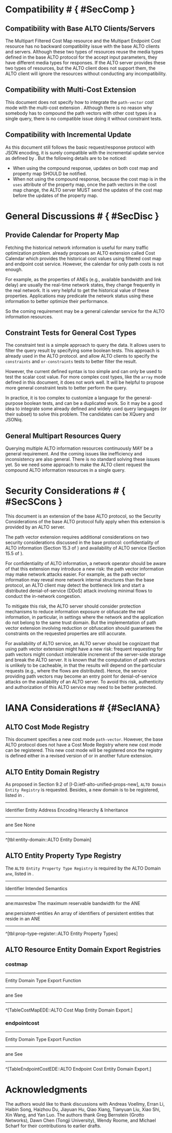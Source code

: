# Compatibility # { #SecComp }

## Compatibility with Base ALTO Clients/Servers

<!-- Legacy ALTO clients SHOULD NOT send queries with the path-vector extension and ALTO servers with this extension SHOULD NOT have any compatibility issue. Legacy ALTO servers do not support cost types with cost mode being "array" and cost metric being "ane-path", so they MUST NOT announce the extended cost types in IRD. Thus, ALTO clients MUST NOT send queries specified in this extension to base ALTO servers according to Section 11.3.2.3 [](#RFC7285). -->

The Multipart Filtered Cost Map resource and the Multipart Endpoint Cost
resource has no backward compatibility issue with the base ALTO clients and
servers. Although these two types of resources reuse the media types defined in
the base ALTO protocol for the accept input parameters, they have different
media types for responses. If the ALTO server provides these two types of
resources, but the ALTO client does not support them, the ALTO client will
ignore the resources without conducting any incompatibility.

<!--
The path vector extension on Filtered Cost Map and Endpoint Cost Service is
backward compatible with the base ALTO protocol:

- If the ALTO server provides extended capabilities `dependent-property-map` and
  `allow-compound-response` for Filtered Cost Map or Endpoint Cost Service, but
  the client only supports the base ALTO protocol, then the client will ignore
  those capabilities without conducting any incompatibility.
- If the client sends a request with the input parameter `properties`, but the
  server only supports the base ALTO protocol, the server will ignore this
  field.
-->

## Compatibility with Multi-Cost Extension ##

<!-- FIXME: path-vector cannot be used in multi-cost, also no reason -->

This document does not specify how to integrate the `path-vector` cost mode with
the multi-cost extension [](#RFC8189). Although there is no reason why somebody
has to compound the path vectors with other cost types in a single query, there
is no compatible issue doing it without constraint tests.

<!--
As [](#fcm-cap) mentions, the syntax and semantics of whether `constraints` or
`or-constraints` field for the `array` cost mode is not specified in this
document. So if an ALTO server provides a resource with the `array` cost mode
and the capability `cost-constraints` or `testable-cost-types-names`, the ALTO
client MAY ignore the capability `cost-constraints` or
`testable-cost-types-names` unless the implementation or future documents
specify the behavior.
-->

<!--
Cost type path-vector is not a testable cost type. Any format of constraints
SHOULD NOT be applied to cost type path-vector in order for multi-cost to
support the path-vector extension. Specifically,

- Cost type path-vector MUST NOT be included in `testable-cost-types-names` or
  `testable-cost-types`.
- When `testable-cost-types-names` is omitted in the `capabilities` and
  `testable-cost-types` is omitted in the input parameters, `constraints` or
  `or-constraints` SHOULD NOT add any format of constraints on cost type
  path-vector.
-->

## Compatibility with Incremental Update ##

<!-- FIXME: using resource-id header in MIME part -->

As this document still follows the basic request/response protocol with JSON
encoding, it is surely compatible with the incremental update service as defined
by [](#I-D.ietf-alto-incr-update-sse). But the following details are to be
noticed:

- When using the compound response, updates on both cost map and property map
  SHOULD be notified.
- When not using the compound response, because the cost map is in the `uses`
  attribute of the property map, once the path vectors in the cost map change,
  the ALTO server MUST send the updates of the cost map before the updates of
  the property map.

<!--
[](#I-D.ietf-alto-incr-update-sse) defines incremental updates to ALTO resources
and hence it can be applied to the path-vector resource defined in this
document.
-->

<!-- [x] allows both JSON merge and JSON patch to encode incremental changes. Between these two encoding formats, JSON merge patch does not handle array changes efficeintly, and path vector changes are likely to involve array changes; therefore, it is RECOMMENDED that JSON merge patch be used to transport incremental changes. -->

<!--Incremental updates supported by SSE [english not clear] uses JSON merge patch or JSON patch to represent updates; however, JSON merge patch does not handle array changes well. So, If an SSE resource supports Path Vector, it is RECOMMENDED to use JSON patch to send updates.-->

<!-- Design: Make prop-map reference the [endpoint-]cost-map. When subscribe the incremental update for the prop-map resource, it will publish the update for dependent [endpoint-]cost-map first. -->

# General Discussions # { #SecDisc }

## Provide Calendar for Property Map ##

<!-- TODO: Logic is not clear. Revise this section. -->

Fetching the historical network information is useful for many traffic
optimization problem. [](#I-D.ietf-alto-cost-calendar) already proposes an ALTO
extension called Cost Calendar which provides the historical cost values using
filtered cost map and endpoint cost service. However, the calendar for only
path costs is not enough.

For example, as the properties of ANEs (e.g., available bandwidth and link
delay) are usually the real-time network states, they change frequently in
the real network. It is very helpful to get the historical value of these
properties. Applications may predicate the network status using these
information to better optimize their performance.

So the coming requirement may be a general calendar service for the ALTO
information resources.

<!--
Cost Calendar is proposed as a useful ALTO extension to provide the historical
cost values for Filtered Cost Map Service and Endpoint Cost Service. Since path
vector is an extension to these services, it SHOULD be compatible with Cost
Calendar extension.

However, the calendar of a path-vector (Endpoint) Cost Map is insufficient for
the application which requires the historical data of routing state information.
The (Endpoint) Cost Map can only provide the changes of the paths. But more
useful information is the history of network element properties which are
recorded in the dependent Network Element Property Map.

Before the Unified Property Map is introduced as an ALTO extension, Filtered
Cost Map Service and Endpoint Cost Service are the only resources which require
the calendar supported. Because other resources don't have to be updated
frequently. But Network Element Property Map as a use case of Unified Property
Map will collect the real-time information of the network. It SHOULD be updated
as soon as possible once the metrics of network elements change.

So the requirement is to provide a general calendar extension which not only
meets the Filtered Cost Map and Endpoint Cost Service but also applies to the
Property Map Service.
-->

## Constraint Tests for General Cost Types ##

The constraint test is a simple approach to query the data. It allows users to
filter the query result by specifying some boolean tests. This approach is
already used in the ALTO protocol. [](#RFC7285) and [](#RFC8189) allow ALTO
clients to specify the `constraints` and `or-constraints` tests to better
filter the result.

However, the current defined syntax is too simple and can only be used to test the
scalar cost value. For more complex cost types, like the `array` mode defined
in this document, it does not work well. It will be helpful to propose more
general constraint tests to better perform the query.

In practice, it is too complex to customize a language for the general-purpose
boolean tests, and can be a duplicated work. So it may be a good idea to
integrate some already defined and widely used query languages (or their
subset) to solve this problem. The candidates can be XQuery and JSONiq.

## General Multipart Resources Query ##

Querying multiple ALTO information resources continuously MAY be a general
requirement. And the coming issues like inefficiency and inconsistency are also
general. There is no standard solving these issues yet. So we need some approach
to make the ALTO client request the compound ALTO information resources in a
single query.

# Security Considerations # { #SecSCons }

This document is an extension of the base ALTO protocol, so the Security
Considerations [](#RFC7285) of the base ALTO protocol fully apply when this
extension is provided by an ALTO server.

<!-- Additional security considerations -->

<!-- ## Privacy Concerns { #pricon } -->

The path vector extension requires additional considerations on two security
considerations discussed in the base protocol: confidentiality of ALTO
information (Section 15.3 of [](#RFC7285)) and availability of ALTO service
(Section 15.5 of [](#RFC7285)).

For confidentiality of ALTO information, a network operator should be aware of
that this extension may introduce a new risk: the path vector information may
make network attacks easier. For example, as the path vector information may
reveal more network internal structures than the base protocol, an ALTO client
may detect the bottleneck link and start a distributed denial-of-service (DDoS)
attack involving minimal flows to conduct the in-network congestion.

To mitigate this risk, the ALTO server should consider protection mechanisms to
reduce information exposure or obfuscate the real information, in particular,
in settings where the network and the application do not belong to the same
trust domain. But the implementation of path vector extension involving
reduction or obfuscation should guarantees the constraints on the requested
properties are still accurate.

<!--
On the other hand, in a setting of the same trust domain, a key benefit
of the path-vector abstraction is to reduce information transferred from the network
to the application.
-->

For availability of ALTO service, an ALTO server should be cognizant that using
path vector extension might have a new risk: frequent requesting for path
vectors might conduct intolerable increment of the server-side storage and
break the ALTO server. It is known that the computation of path vectors is
unlikely to be cacheable, in that the results will depend on the particular
requests (e.g., where the flows are distributed). Hence, the service providing
path vectors may become an entry point for denial-of-service attacks on the
availability of an ALTO server. To avoid this risk, authenticity and
authorization of this ALTO service may need to be better protected.

# IANA Considerations # {#SecIANA}

## ALTO Cost Mode Registry ##

This document specifies a new cost mode `path-vector`. However, the base ALTO protocol
does not have a Cost Mode Registry where new cost mode can be registered. This
new cost mode will be registered once the registry is defined either in a
revised version of [](#RFC7285) or in another future extension.

## ALTO Entity Domain Registry ##

As proposed in Section 9.2 of [I-D.ietf-alto-unified-props-new], `ALTO Domain
Entity Registry` is requested. Besides, a new domain is to be registered, listed in
[](#tbl:entity-domain).

--------------------------------------------------------------
Identifier Entity Address Encoding Hierarchy &amp; Inheritance
---------- ----------------------- ---------------------------
ane        See [](#entity-address) None

--------------------------------------------------------------

^[tbl:entity-domain::ALTO Entity Domain]

## ALTO Entity Property Type Registry ##

The `ALTO Entity Property Type Registry` is required by the
ALTO Domain `ane`, listed in [](#tbl:prop-type-register).

-------------------------------------------------
Identifier              Intended Semantics
------------            ----------------------
ane:maxresbw            The maximum reservable bandwidth for the ANE

ane:persistent-entities An array of identifiers of persistent entities
                        that reside in an ANE

------------------------------------

^[tbl:prop-type-register::ALTO Entity Property Types]

## ALTO Resource Entity Domain Export Registries ##

### costmap

---------------------------------------
Entity Domain Type Export Function
------------------ --------------------
ane                See [](#costmap-ede)

---------------------------------------

^[TableCostMapEDE::ALTO Cost Map Entity Domain Export.]

### endpointcost

----------------------------------
Entity Domain Type Export Function
------------------ ---------------
ane                See [](#ec-ede)

----------------------------------

^[TableEndpointCostEDE::ALTO Endpoint Cost Entity Domain Export.]

# Acknowledgments #

The authors would like to thank discussions with Andreas
Voellmy, Erran Li, Haibin Song, Haizhou Du, Jiayuan Hu, Qiao Xiang, Tianyuan Liu,
Xiao Shi, Xin Wang, and Yan Luo. The authors thank Greg Bernstein (Grotto Networks),
Dawn Chen (Tongji University), Wendy Roome, and Michael Scharf for
their contributions to earlier drafts.
